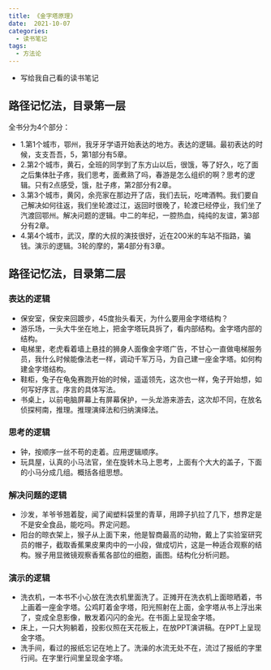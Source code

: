 ```yaml
---
title: 《金字塔原理》
date:  2021-10-07
categories:
  - 读书笔记
tags:
  - 方法论
---
```


- 写给我自己看的读书笔记

## 路径记忆法，目录第一层
全书分为4个部分：
- 1.第1个城市，鄂州，我牙牙学语开始表达的地方。表达的逻辑。最初表达的时候，支支吾吾，5，第1部分有5章。
- 2.第2个城市，黄石，全班的同学到了东方山以后，很饿，等了好久，吃了面之后集体肚子疼，我们思考，面煮熟了吗，春游是怎么组织的啊？思考的逻辑。只有2点感受，饿，肚子疼，第2部分有2章。
- 3.第3个城市，黄冈，余亮家在那边开了店，我们去玩，吃啤酒鸭。我们要自己解决如何往返，我们坐轮渡过江，返回时很晚了，轮渡已经停业，我们坐了汽渡回鄂州。解决问题的逻辑。中二的年纪，一腔热血，纯纯的友谊，第3部分有2章。
- 4.第4个城市，武汉，摩的大叔的演技很好，近在200米的车站不指路，骗钱。演示的逻辑。3轮的摩的，第4部分有3章。

## 路径记忆法，目录第二层
### 表达的逻辑
- 保安室，保安来回踱步，45度抬头看天，为什么要用金字塔结构？
- 游乐场，一头大牛坐在地上，把金字塔玩具拆了，看内部结构。金字塔内部的结构。
- 电梯里，老虎看着墙上悬挂的狮身人面像金字塔广告，不甘心一直做电梯服务员，我什么时候能像法老一样，调动千军万马，为自己建一座金字塔。如何构建金字塔结构。
- 鞋柜，兔子在龟兔赛跑开始的时候，遥遥领先，这次也一样，兔子开始想，如何写好序言。序言的具体写法。
- 书桌上，以前电脑屏幕上有屏幕保护，一头龙游来游去，这次却不同，在放名侦探柯南，推理。推理演绎法和归纳演绎法。

### 思考的逻辑
- 钟，按顺序一丝不苟的走着。应用逻辑顺序。
- 玩具屋，认真的小马法官，坐在旋转木马上思考，上面有个大大的盖子，下面的小马分成几组。概括各组思想。

### 解决问题的逻辑
- 沙发，羊爷爷翘着腚，闻了闻塑料袋里的青草，用蹄子扒拉了几下，想界定是不是安全食品，能吃吗。界定问题。
- 阳台的晾衣架上，猴子从上面下来，他是智商最高的动物，戴上了实验室研究员的帽子，截取香蕉果皮果肉中的一小段，做成切片，这是一种适合观察的结构。猴子用显微镜观察香蕉各部位的细胞，画图。结构化分析问题。

### 演示的逻辑
- 洗衣机，一本书不小心放在洗衣机里面洗了。正摊开在洗衣机上面晾晒着，书上画着一座金字塔。公鸡盯着金字塔，阳光照射在上面，金字塔从书上浮出来了，变成全息影像，散发着闪闪的金光。在书面上呈现金字塔。
- 床上，一只大狗躺着，投影仪照在天花板上，在放PPT演讲稿。在PPT上呈现金字塔。
- 洗手间，看过的报纸忘记在地上了。洗澡的水流无处不在，流过了报纸的字里行间。在字里行间里呈现金字塔。